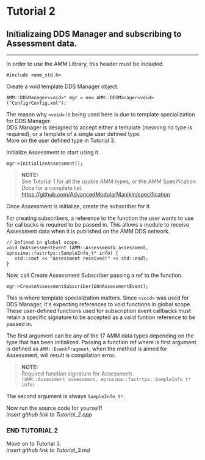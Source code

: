 




# Tutorial 2
## Initializaing <void> DDS Manager and subscribing to Assessment data.

---

In order to use the AMM Library, this header must be included.
```
#include <amm_std.h>
```

Create a void template DDS Manager object.
```
AMM::DDSManager<void>* mgr = new AMM::DDSManager<void>("Config/Config.xml");
```

The reason why `<void>` is being used here is due to template specialization for DDS Manager.\
DDS Manager is designed to accept either a <void> template (meaning no type is required), or a template of a single user defined type.
\
More on the user defined type in Tutorial 3.

Initialize Assessment to start using it.
```
mgr->InitializeAssessment();
```

> **NOTE:**\
See Tutorial 1 for all the usable AMM types, or the AMM Specification Docs for a complete list.\
https://github.com/AdvancedModularManikin/specification


Once Assessment is initialize, create the subscriber for it.

For creating subscribers, a reference to the function the user wants to use for callbacks is required to be passed in. This allows a module to receive Assessment data when it is published on the AMM DDS network.
```
// Defined in global scope.
void OnAssessmentEvent (AMM::Assessment& assessment, eprosima::fastrtps::SampleInfo_t* info) {
   std::cout << "Assessment received!" << std::endl;
}
```

Now, call Create Assessment Subscriber passing a ref to the function.
```
mgr->CreateAssessmentSubscriber(&OnAssessmentEvent);
```

This is where template specialization matters. Since `<void>` was used for DDS Manager, it's expecting references to void functions in global scope. These user-defined functions used for subscription event callbacks must retain a specific signature to be accepted as a valid funtion reference to be passed in.

The first argument can be any of the 17 AMM data types depending on the type that has been initialized.
Passing a function ref where is first argument is defined as `AMM::EventFragment`, when the method is
aimed for Assessment, will result is compilation error.

> **NOTE:**\
Required function signature for Assessment.\
`(AMM::Assessment assessment, eprosima::fastrtps::SampleInfo_t* info)`

The second argument is always `SampleInfo_t*`.

Now run the source code for yourself!\
_insert github link to Tutorial_2.cpp_

### END TUTORIAL 2

Move on to Tutorial 3.\
_insert github link to Tutorial_3.md_
